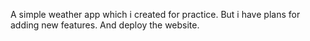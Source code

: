 A simple weather app which i created for practice.
But i have plans for adding new features.
And deploy the website.
